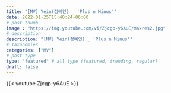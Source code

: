 ```yaml
---
title: "[MV] Yein(정예인) _ 'Plus n Minus'"
date: 2022-01-25T15:40:24+06:00
# post thumb
image : "https://img.youtube.com/vi/Zjcgp-y6AuE/maxres2.jpg"
# description
description: "[MV] Yein(정예인) _ 'Plus n Minus'"
# Taxonomies
categories: ["MV"]
# post type
type: "featured" # all type (featured, trending, regular)
draft: false
---
```

{{< youtube Zjcgp-y6AuE >}}
